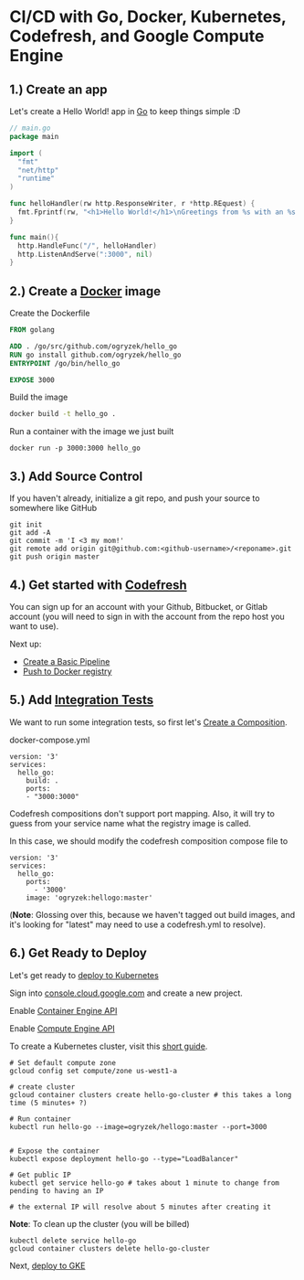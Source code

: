 # CI/CD with Go, Docker, Kubernetes, Codefresh, and Google Compute Engine

## 1.) Create an app

Let's create a Hello World! app in [Go](https://golang.org/) to keep things simple :D

```go
// main.go
package main

import (
  "fmt"
  "net/http"
  "runtime"
)

func helloHandler(rw http.ResponseWriter, r *http.REquest) {
  fmt.Fprintf(rw, "<h1>Hello World!</h1>\nGreetings from %s with an %s CPU.", runtime.GOOS, runtime.GOARCH)
}

func main(){
  http.HandleFunc("/", helloHandler)
  http.ListenAndServe(":3000", nil)
}
```

## 2.) Create a [Docker](https://www.docker.com/) image  

Create the Dockerfile  

```Dockerfile
FROM golang

ADD . /go/src/github.com/ogryzek/hello_go
RUN go install github.com/ogryzek/hello_go
ENTRYPOINT /go/bin/hello_go

EXPOSE 3000
```

Build the image

```sh
docker build -t hello_go .
```

Run a container with the image we just built
```
docker run -p 3000:3000 hello_go
```
## 3.) Add Source Control

If you haven't already, initialize a git repo, and push your source to somewhere like GitHub

```
git init
git add -A
git commit -m 'I <3 my mom!'
git remote add origin git@github.com:<github-username>/<reponame>.git
git push origin master
```

## 4.) Get started with [Codefresh](https://docs.codefresh.io/docs/create-an-account)

You can sign up for an account with your Github, Bitbucket, or Gitlab account (you will need to sign in with the account from the repo host you want to use).  
  
Next up:  
  * [Create a Basic Pipeline](https://docs.codefresh.io/docs/getting-started-create-a-basic-pipeline)  
  * [Push to Docker registry](https://docs.codefresh.io/docs/push-image-to-a-docker-registry)  

## 5.) Add [Integration Tests](https://docs.codefresh.io/docs/integration-tests)

We want to run some integration tests, so first let's [Create a Composition](https://docs.codefresh.io/docs/create-composition).

docker-compose.yml
```
version: '3'
services:
  hello_go:
    build: .
    ports:
    - "3000:3000"
```
Codefresh compositions don't support port mapping. Also, it will try to guess from your service name what the registry image is called.  
  
In this case, we should modify the codefresh composition compose file to
```
version: '3'
services:
  hello_go:
    ports:
      - '3000'
    image: 'ogryzek:hellogo:master'
```

(**Note**: Glossing over this, because we haven't tagged out build images, and it's looking for "latest" may need to use a codefresh.yml to resolve).

## 6.) Get Ready to Deploy

Let's get ready to [deploy to Kubernetes](https://docs.codefresh.io/docs/get-ready-to-deploy)  
  
Sign into [console.cloud.google.com](https://console.cloud.google.com/cloud-resource-manager) and create a new project.  
  
Enable [Container Engine API](https://console.cloud.google.com/apis/api/container/overview?project=codefresh-hellogo)  
  
Enable [Compute Engine API](https://console.cloud.google.com/apis/api/compute_component/overview)  
  
To create a Kubernetes cluster, visit this [short guide](https://cloud.google.com/container-engine/docs/quickstart).  

```shell
# Set default compute zone
gcloud config set compute/zone us-west1-a

# create cluster
gcloud container clusters create hello-go-cluster # this takes a long time (5 minutes+ ?)

# Run container
kubectl run hello-go --image=ogryzek/hellogo:master --port=3000


# Expose the container
kubectl expose deployment hello-go --type="LoadBalancer" 

# Get public IP
kubectl get service hello-go # takes about 1 minute to change from pending to having an IP

# the external IP will resolve about 5 minutes after creating it
```

**Note**: To clean up the cluster (you will be billed)

```
kubectl delete service hello-go
gcloud container clusters delete hello-go-cluster
```
  
Next, [deploy to GKE](https://docs.codefresh.io/docs/codefresh-kubernetes-integration-beta)





